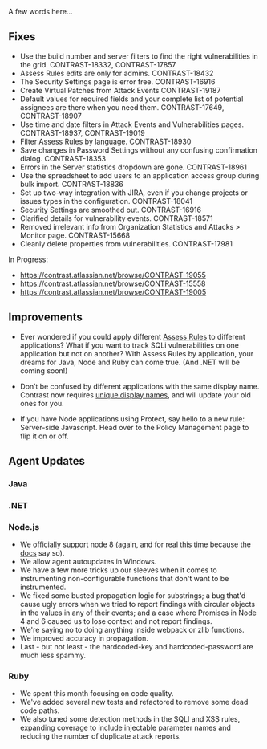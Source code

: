 <!--
title: "Contrast 3.4.6 - November 2017"
description: "Contrast 3.4.6 November 2017"
tags: "3.4.6 November Release Notes"
-->

A few words here...

## Fixes

* Use the build number and server filters to find the right vulnerabilities in the grid. CONTRAST-18332, CONTRAST-17857
* Assess Rules edits are only for admins. CONTRAST-18432
* The Security Settings page is error free. CONTRAST-16916
* Create Virtual Patches from Attack Events CONTRAST-19187
* Default values for required fields and your complete list of potential assignees are there when you need them. CONTRAST-17649, CONTRAST-18907
* Use time and date filters in Attack Events and Vulnerabilities pages. CONTRAST-18937, CONTRAST-19019
* Filter Assess Rules by language. CONTRAST-18930
* Save changes in Password Settings without any confusing confirmation dialog. CONTRAST-18353
* Errors in the Server statistics dropdown are gone. CONTRAST-18961
* Use the spreadsheet to add users to an application access group during bulk import. CONTRAST-18836
* Set up two-way integration with JIRA, even if you change projects or issues types in the configuration. CONTRAST-18041
* Security Settings are smoothed out. CONTRAST-16916
* Clarified details for vulnerability events. CONTRAST-18571
* Removed irrelevant info from Organization Statistics and Attacks > Monitor page. CONTRAST-15668
* Cleanly delete properties from vulnerabilities. CONTRAST-17981

In Progress: 
* https://contrast.atlassian.net/browse/CONTRAST-19055
* https://contrast.atlassian.net/browse/CONTRAST-15558
* https://contrast.atlassian.net/browse/CONTRAST-19005

## Improvements 

* Ever wondered if you could apply different [Assess Rules](admin-policymgmt.html#assess) to different applications? What if you want to track SQLi vulnerabilities on one application but not on another? With Assess Rules by application, your dreams for Java, Node and Ruby can come true. (And .NET will be coming soon!)

* Don’t be confused by different applications with the same display name. Contrast now requires [unique display names](user-apps.html#addapp), and will update your old ones for you. 
 
* If you have Node applications using Protect, say hello to a new rule: Server-side Javascript. Head over to the Policy Management page to flip it on or off. 


## Agent Updates

### Java 

### .NET 

### Node.js 

* We officially support node 8 (again, and for real this time because the [docs](installation-node.html#node-supported) say so). 
* We allow agent autoupdates in Windows. 
* We have a few more tricks up our sleeves when it comes to instrumenting non-configurable functions that don't want to be instrumented. 
* We fixed some busted propagation logic for substrings; a bug that'd cause ugly errors when we tried to report findings with circular objects in the values in any of their events; and a case where Promises in Node 4 and 6 caused us to lose context and not report findings. 
* We're saying no to doing anything inside webpack or zlib functions. 
* We improved accuracy in propagation.
* Last - but not least - the hardcoded-key and hardcoded-password are much less spammy.

### Ruby 
* We spent this month focusing on code quality. 
* We've added several new tests and refactored to remove some dead code paths. 
* We also tuned some detection methods in the SQLI and XSS rules, expanding coverage to include injectable parameter names and reducing the number of duplicate attack reports.




